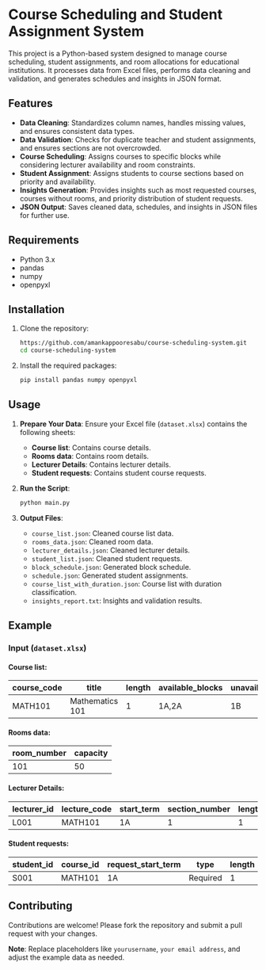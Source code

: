 # Course Scheduling and Student Assignment System

This project is a Python-based system designed to manage course scheduling, student assignments, and room allocations for educational institutions. It processes data from Excel files, performs data cleaning and validation, and generates schedules and insights in JSON format.

## Features

- **Data Cleaning**: Standardizes column names, handles missing values, and ensures consistent data types.
- **Data Validation**: Checks for duplicate teacher and student assignments, and ensures sections are not overcrowded.
- **Course Scheduling**: Assigns courses to specific blocks while considering lecturer availability and room constraints.
- **Student Assignment**: Assigns students to course sections based on priority and availability.
- **Insights Generation**: Provides insights such as most requested courses, courses without rooms, and priority distribution of student requests.
- **JSON Output**: Saves cleaned data, schedules, and insights in JSON files for further use.

## Requirements

- Python 3.x
- pandas
- numpy
- openpyxl

## Installation

1. Clone the repository:
   ```bash
   https://github.com/amankappooresabu/course-scheduling-system.git
   cd course-scheduling-system
   ```

2. Install the required packages:
   ```bash
   pip install pandas numpy openpyxl
   ```

## Usage

1. **Prepare Your Data**: Ensure your Excel file (`dataset.xlsx`) contains the following sheets:
   - **Course list**: Contains course details.
   - **Rooms data**: Contains room details.
   - **Lecturer Details**: Contains lecturer details.
   - **Student requests**: Contains student course requests.

2. **Run the Script**:
   ```bash
   python main.py
   ```

3. **Output Files**:
   - `course_list.json`: Cleaned course list data.
   - `rooms_data.json`: Cleaned room data.
   - `lecturer_details.json`: Cleaned lecturer details.
   - `student_list.json`: Cleaned student requests.
   - `block_schedule.json`: Generated block schedule.
   - `schedule.json`: Generated student assignments.
   - `course_list_with_duration.json`: Course list with duration classification.
   - `insights_report.txt`: Insights and validation results.

## Example

### Input (`dataset.xlsx`)

#### Course list:
| course_code | title            | length | available_blocks | unavailable_blocks | maximum_section_size | number_of_sections |
|------------|-----------------|--------|------------------|--------------------|----------------------|--------------------|
| MATH101    | Mathematics 101 | 1      | 1A,2A           | 1B                 | 30                   | 2                  |

#### Rooms data:
| room_number | capacity |
|------------|----------|
| 101        | 50       |

#### Lecturer Details:
| lecturer_id | lecture_code | start_term | section_number | length |
|------------|--------------|------------|----------------|--------|
| L001       | MATH101      | 1A         | 1              | 1      |

#### Student requests:
| student_id | course_id | request_start_term | type     | length |
|-----------|-----------|--------------------|---------|--------|
| S001      | MATH101   | 1A                 | Required | 1      |


## Contributing

Contributions are welcome! Please fork the repository and submit a pull request with your changes.


**Note**: Replace placeholders like `yourusername`, `your email address`, and adjust the example data as needed.

